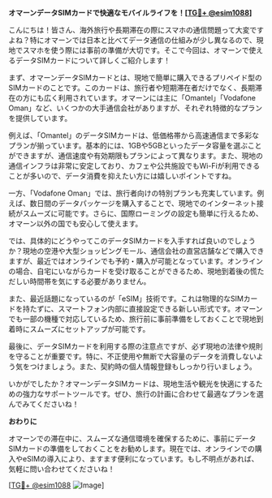 **オマーンデータSIMカードで快適なモバイルライフを！[[TG💪+ @esim1088](https://t.me/s/esim1088)]**

こんにちは！皆さん、海外旅行や長期滞在の際にスマホの通信問題って大変ですよね？特にオマーンでは日本と比べてデータ通信の仕組みが少し異なるので、現地でスマホを使う際には事前の準備が大切です。そこで今回は、オマーンで使えるデータSIMカードについて詳しくご紹介します！

まず、オマーンデータSIMカードとは、現地で簡単に購入できるプリペイド型のSIMカードのことです。このカードは、旅行者や短期滞在者だけでなく、長期滞在の方にも広く利用されています。オマーンには主に「Omantel」「Vodafone Oman」など、いくつかの大手通信会社がありますが、それぞれ特徴的なプランを提供しています。

例えば、「Omantel」のデータSIMカードは、低価格帯から高速通信まで多彩なプランが揃っています。基本的には、1GBや5GBといったデータ容量を選ぶことができますが、通信速度や有効期限もプランによって異なります。また、現地の通信インフラは非常に安定しており、カフェや公共施設でもWi-Fiが利用できることが多いので、データ消費を抑えたい方には嬉しいポイントですね。

一方、「Vodafone Oman」では、旅行者向けの特別プランも充実しています。例えば、数日間のデータパッケージを購入することで、現地でのインターネット接続がスムーズに可能です。さらに、国際ローミングの設定も簡単に行えるため、オマーン以外の国でも安心して使えます。

では、具体的にどうやってこのデータSIMカードを入手すれば良いのでしょうか？現地の空港や大型ショッピングモール、通信会社の直営店舗などで購入できますが、最近ではオンラインでも予約・購入が可能となっています。オンラインの場合、自宅にいながらカードを受け取ることができるため、現地到着後の慌ただしい時間帯を気にする必要がありません。

また、最近話題になっているのが「eSIM」技術です。これは物理的なSIMカードを持たずに、スマートフォン内部に直接設定できる新しい形式です。オマーンでも一部の機種で対応しているため、旅行前に事前準備をしておくことで現地到着時にスムーズにセットアップが可能です。

最後に、データSIMカードを利用する際の注意点ですが、必ず現地の法律や規則を守ることが重要です。特に、不正使用や無断で大容量のデータを消費しないよう気をつけましょう。また、契約時の個人情報登録もしっかり行いましょう。

いかがでしたか？オマーンデータSIMカードは、現地生活や観光を快適にするための強力なサポートツールです。ぜひ、旅行の計画に合わせて最適なプランを選んでみてくださいね！

**おわりに**

オマーンでの滞在中に、スムーズな通信環境を確保するために、事前にデータSIMカードの準備をしておくことをお勧めします。現在では、オンラインでの購入やeSIMの導入により、ますます便利になっています。もし不明点があれば、気軽に問い合わせてくださいね！

[[TG💪+ @esim1088](https://t.me/s/esim1088) ![Image](https://i.postimg.cc/Y0z9fWf4/image.png)]